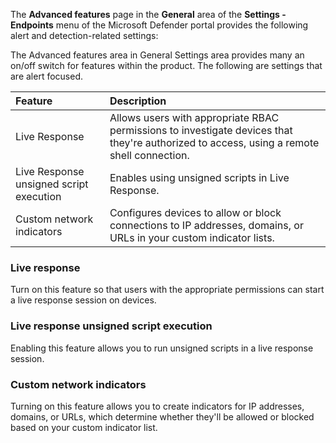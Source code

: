The **Advanced features** page in the **General** area of the **Settings - Endpoints** menu of the Microsoft Defender portal provides the following alert and detection-related settings:

The Advanced features area in General Settings area provides many an on/off switch for features within the product. The following are settings that are alert focused.

| Feature| Description|
| :--- | :--- |
| Live Response| Allows users with appropriate RBAC permissions to investigate devices that they're authorized to access, using a remote shell connection.|
| Live Response unsigned script execution| Enables using unsigned scripts in Live Response.|
| Custom network indicators| Configures devices to allow or block connections to IP addresses, domains, or URLs in your custom indicator lists.|

### Live response

Turn on this feature so that users with the appropriate permissions can start a live response session on devices.

### Live response unsigned script execution

Enabling this feature allows you to run unsigned scripts in a live response session.

### Custom network indicators

Turning on this feature allows you to create indicators for IP addresses, domains, or URLs, which determine whether they'll be allowed or blocked based on your custom indicator list.
